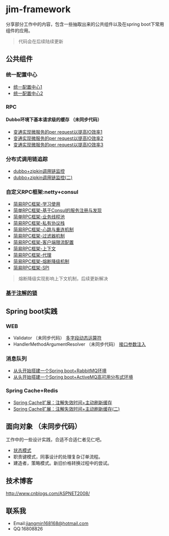 # jim-framework
分享部分工作中的内容，包含一些抽取出来的公共组件以及在spring boot下常用组件的应用。
>代码会在后续陆续更新


## 公共组件

### 统一配置中心
+ [统一配置中心1](http://www.cnblogs.com/ASPNET2008/p/5166922.html)
+ [统一配置中心2](http://www.cnblogs.com/ASPNET2008/p/6752131.html)

### RPC
#### Dubbo环境下基本请求级的缓存 （未同步代码）
+ [变通实现微服务的per request以提高IO效率1](http://www.cnblogs.com/ASPNET2008/p/6103507.html)
+ [变通实现微服务的per request以提高IO效率2](http://www.cnblogs.com/ASPNET2008/p/6107034.html)
+ [变通实现微服务的per request以提高IO效率3](http://www.cnblogs.com/ASPNET2008/p/6125795.html)

### 分布式调用链追踪

+ [dubbo+zipkin调用链监控](http://www.cnblogs.com/ASPNET2008/p/6709900.html)
+ [dubbo+zipkin调用链监控(二)](https://www.cnblogs.com/ASPNET2008/p/9757980.html)

### 自定义RPC框架:netty+consul
+ [简易RPC框架-学习使用](http://www.cnblogs.com/ASPNET2008/p/6859211.html)
+ [简单RPC框架-基于Consul的服务注册与发现](http://www.cnblogs.com/ASPNET2008/p/6892137.html)
+ [简单RPC框架-业务线程池](http://www.cnblogs.com/ASPNET2008/p/7106820.html)
+ [简易RPC框架-私有协议栈](http://www.cnblogs.com/ASPNET2008/p/7588822.html)
+ [简易RPC框架-心跳与重连机制](http://www.cnblogs.com/ASPNET2008/p/7615973.html)
+ [简易RPC框架-过滤器机制](http://www.cnblogs.com/ASPNET2008/p/7636276.html)
+ [简易RPC框架-客户端限流配置](http://www.cnblogs.com/ASPNET2008/p/7712974.html)
+ [简易RPC框架-上下文](http://www.cnblogs.com/ASPNET2008/p/7749242.html)
+ [简易RPC框架-代理](http://www.cnblogs.com/ASPNET2008/p/7821756.html)
+ [简易RPC框架-熔断降级机制](http://www.cnblogs.com/ASPNET2008/p/7954782.html)
+ [简易RPC框架-SPI](http://www.cnblogs.com/ASPNET2008/p/9062341.html)

> 熔断降级实现影响上下文机制，后续更新解决

### [基于注解的锁](http://www.cnblogs.com/ASPNET2008/p/6308868.html) 


## Spring boot实践

### WEB
+ Validator （未同步代码）
[多字段动态运算符](http://www.cnblogs.com/ASPNET2008/p/5831766.html)
+ HandlerMethodArgumentResolver （未同步代码）
[接口参数注入](http://www.cnblogs.com/ASPNET2008/p/5393391.html)


### 消息队列

+ [从头开始搭建一个Spring boot+RabbitMQ环境](http://www.cnblogs.com/ASPNET2008/p/6414145.html)
+ [从头开始搭建一个Spring boot+ActiveMQ高可用分布式环境](http://www.cnblogs.com/ASPNET2008/p/8166404.html)

### Spring Cache+Redis

+ [Spring Cache扩展：注解失效时间+主动刷新缓存](http://www.cnblogs.com/ASPNET2008/p/6511500.html)
+ [Spring Cache扩展：注解失效时间+主动刷新缓存(二)](http://www.cnblogs.com/ASPNET2008/p/8733087.html)

## 面向对象 （未同步代码）
工作中的一些设计实践，合适不合适仁者见仁吧。
+ [状态模式](http://www.cnblogs.com/ASPNET2008/p/6010653.html)
+ 职责键模式，同事设计的处理复杂订单流程。
+ 建造者，策略模式。新旧价格转换过程中的尝试。

## 技术博客
http://www.cnblogs.com/ASPNET2008/

## 联系我
+ Email:jiangmin168168@hotmail.com
+ QQ:16808826

